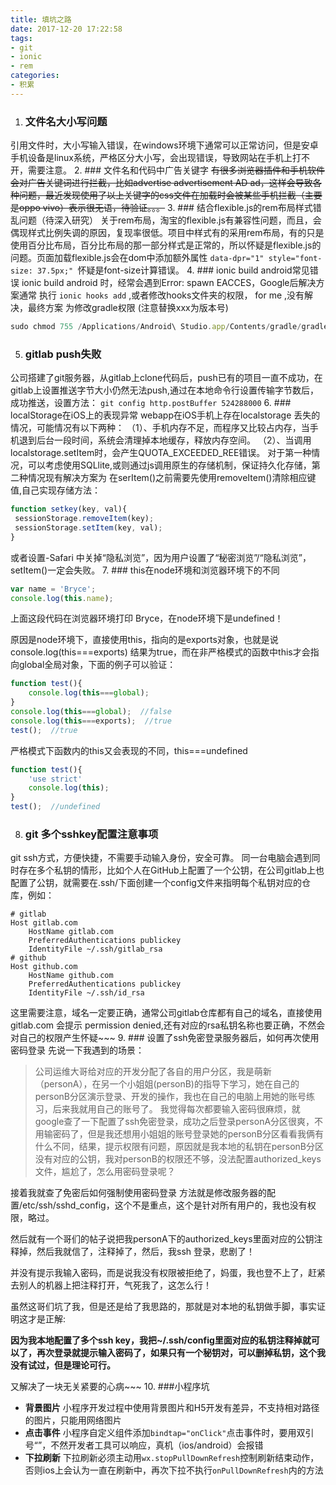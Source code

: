 ```yaml
---
title: 填坑之路
date: 2017-12-20 17:22:58
tags: 
- git 
- ionic 
- rem
categories: 
- 积累 
---
```

1. ### 文件名大小写问题
引用文件时，大小写输入错误，在windows环境下通常可以正常访问，但是安卓手机设备是linux系统，严格区分大小写，会出现错误，导致网站在手机上打不开，需要注意。
2. ###  文件名和代码中广告关键字
~~有很多浏览器插件和手机软件会对广告关键词进行拦截，比如advertise  advertisement  AD ad，这样会导致各种问题，最近发现使用了以上关键字的css文件在加载时会被某些手机拦截（主要是oppo vivo）表示很无语，待验证。。。~~
3. ### 结合flexible.js的rem布局样式错乱问题（待深入研究）
关于rem布局，淘宝的flexible.js有兼容性问题，而且，会偶现样式比例失调的原因，复现率很低。项目中样式有的采用rem布局，有的只是使用百分比布局，百分比布局的那一部分样式是正常的，所以怀疑是flexible.js的问题。页面加载flexible.js会在dom中添加额外属性  `data-dpr="1" style="font-size: 37.5px;" `怀疑是font-size计算错误。
4.  ### ionic build android常见错误
ionic build android 时，经常会遇到Error: spawn EACCES，Google后解决方案通常 执行 `ionic hooks add` ,或者修改hooks文件夹的权限， for me ,没有解决，最终方案 为修改gradle权限 (注意替换xxx为版本号)
``` javascript
sudo chmod 755 /Applications/Android\ Studio.app/Contents/gradle/gradle-XXX/bin/gradle
```
5. ### gitlab push失败
公司搭建了git服务器，从gitlab上clone代码后，push已有的项目一直不成功，在gitlab上设置推送字节大小仍然无法push,通过在本地命令行设置传输字节数后，成功推送，设置方法：
`git config http.postBuffer 524288000` 
6. ### localStorage在iOS上的表现异常
webapp在iOS手机上存在localstorage 丢失的情况，可能情况有以下两种：
（1）、手机内存不足，而程序又比较占内存，当手机退到后台一段时间，系统会清理掉本地缓存，释放内存空间。
（2）、当调用localstorage.setItem时，会产生QUOTA_EXCEEDED_REE错误。
对于第一种情况，可以考虑使用SQLlite,或则通过js调用原生的存储机制，保证持久化存储，第二种情况现有解决方案为 在serItem()之前需要先使用removeItem()清除相应键值,自己实现存储方法：
 ``` javascript
function setkey(key, val){
  sessionStorage.removeItem(key);
  sessionStorage.setItem(key, val);
}
```
或者设置-Safari 中关掉“隐私浏览”，因为用户设置了“秘密浏览”/“隐私浏览”，setItem()一定会失败。
7. ### this在node环境和浏览器环境下的不同
```javascript
var name = 'Bryce';
console.log(this.name);
```
上面这段代码在浏览器环境打印 Bryce，在node环境下是undefined！

原因是node环境下，直接使用this，指向的是exports对象，也就是说console.log(this===exports) 结果为true，而在非严格模式的函数中this才会指向global全局对象，下面的例子可以验证：
```javascript
function test(){
    console.log(this===global);
}
console.log(this===global);  //false
console.log(this===exports);  //true
test();  //true
```
严格模式下函数内的this又会表现的不同，this===undefined
```javascript
function test(){
    'use strict'
    console.log(this);
}
test();  //undefined
```
8. ### git 多个sshkey配置注意事项

git ssh方式，方便快捷，不需要手动输入身份，安全可靠。
同一台电脑会遇到同时存在多个私钥的情形，比如个人在GitHub上配置了一个公钥，在公司gitlab上也配置了公钥，就需要在.ssh/下面创建一个config文件来指明每个私钥对应的仓库，例如：
```
# gitlab
Host gitlab.com
    HostName gitlab.com
    PreferredAuthentications publickey
    IdentityFile ~/.ssh/gitlab_rsa
# github
Host github.com
    HostName github.com
    PreferredAuthentications publickey
    IdentityFile ~/.ssh/id_rsa
```

这里需要注意，域名一定要正确，通常公司gitlab仓库都有自己的域名，直接使用gitlab.com 会提示 permission denied,还有对应的rsa私钥名称也要正确，不然会对自己的权限产生怀疑~~~
9. ### 设置了ssh免密登录服务器后，如何再次使用密码登录
先说一下我遇到的场景：
> 公司运维大哥给对应的开发分配了各自的用户分区，我是萌新（personA），在另一个小姐姐(personB)的指导下学习，她在自己的personB分区演示登录、开发的操作，我也在自己的电脑上用她的账号练习，后来我就用自己的账号了。
我觉得每次都要输入密码很麻烦，就google查了一下配置了ssh免密登录，成功之后登录personA分区很爽，不用输密码了，但是我还想用小姐姐的账号登录她的personB分区看看我俩有什么不同，结果，提示权限有问题，原因就是我本地的私钥在personB分区没有对应的公钥，我对personB的权限还不够，没法配置authorized_keys文件，尴尬了，怎么用密码登录呢？

接着我就查了免密后如何强制使用密码登录
方法就是修改服务器的配置/etc/ssh/sshd_config，这个不是重点，这个是针对所有用户的，我也没有权限，略过。

然后就有一个哥们的帖子说把我personA下的authorized_keys里面对应的公钥注释掉，然后我就信了，注释掉了，然后，我ssh 登录，悲剧了！

并没有提示我输入密码，而是说我没有权限被拒绝了，妈蛋，我也登不上了，赶紧去别人的机器上把注释打开，气死我了，这怎么行！

虽然这哥们坑了我，但是还是给了我思路的，那就是对本地的私钥做手脚，事实证明这才是正解:

**因为我本地配置了多个ssh key，我把~/.ssh/config里面对应的私钥注释掉就可以了，再次登录就提示输入密码了，如果只有一个秘钥对，可以删掉私钥，这个我没有试过，但是理论可行。**

又解决了一块无关紧要的心病~~~
10. ###小程序坑

* **背景图片** 
小程序开发过程中使用背景图片和H5开发有差异，不支持相对路径的图片，只能用网络图片
* **点击事件**
小程序自定义组件添加`bindtap="onClick"`点击事件时，要用双引号“”，不然开发者工具可以响应，真机（ios/android）会报错
* **下拉刷新**
下拉刷新必须主动用`wx.stopPullDownRefresh`控制刷新结束动作，否则ios上会认为一直在刷新中，再次下拉不执行`onPullDownRefresh`内的方法
